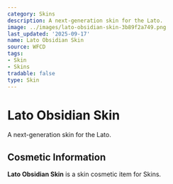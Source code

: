```yaml
---
category: Skins
description: A next-generation skin for the Lato.
image: ../images/lato-obsidian-skin-3b89f2a749.png
last_updated: '2025-09-17'
name: Lato Obsidian Skin
source: WFCD
tags:
- Skin
- Skins
tradable: false
type: Skin
---
```


# Lato Obsidian Skin

A next-generation skin for the Lato.

## Cosmetic Information

**Lato Obsidian Skin** is a skin cosmetic item for Skins.

